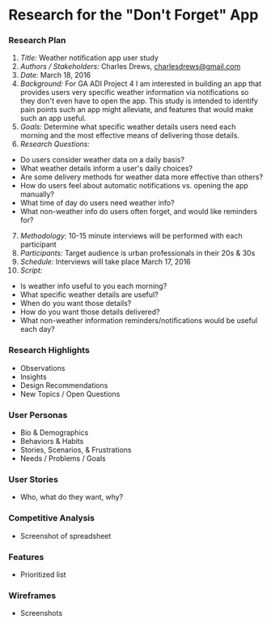 # Research for the "Don't Forget" App

### Research Plan
1. *Title:* Weather notification app user study
2. *Authors / Stakeholders:* Charles Drews, charlesdrews@gmail.com
3. *Date:* March 18, 2016
4. *Background:* For GA ADI Project 4 I am interested in building an app that provides users very specific weather information via notifications so they don't even have to open the app. This study is intended to identify pain points such an app might alleviate, and features that would make such an app useful.
5. *Goals:* Determine what specific weather details users need each morning and the most effective means of delivering those details.
6. *Research Questions:*
  * Do users consider weather data on a daily basis?
  * What weather details inform a user's daily choices?
  * Are some delivery methods for weather data more effective than others?
  * How do users feel about automatic notifications vs. opening the app manually?
  * What time of day do users need weather info?
  * What non-weather info do users often forget, and would like reminders for?
7. *Methodology:* 10-15 minute interviews will be performed with each participant
8. *Participants:* Target audience is urban professionals in their 20s & 30s
9. *Schedule:* Interviews will take place March 17, 2016
10. *Script:*
  * Is weather info useful to you each morning?
  * What specific weather details are useful?
  * When do you want those details?
  * How do you want those details delivered?
  * What non-weather information reminders/notifications would be useful each day?

### Research Highlights
* Observations
* Insights
* Design Recommendations
* New Topics / Open Questions

### User Personas
* Bio & Demographics
* Behaviors & Habits
* Stories, Scenarios, & Frustrations
* Needs / Problems / Goals

### User Stories
* Who, what do they want, why?

### Competitive Analysis
* Screenshot of spreadsheet

### Features
* Prioritized list

### Wireframes
* Screenshots